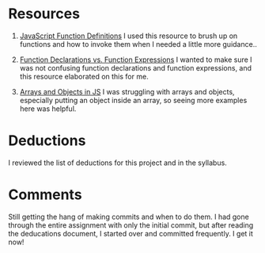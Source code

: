 

# Resources
1. [JavaScript Function Definitions](http://www.w3schools.com/js/js_function_definition.asp)
I used this resource to brush up on functions and how to invoke them when I needed a little more guidance..

2. [Function Declarations vs. Function Expressions](https://javascriptweblog.wordpress.com/2010/07/06/function-declarations-vs-function-expressions/)
I wanted to make sure I was not confusing function declarations and function expressions, and this resource elaborated on this for me.

3. [Arrays and Objects in JS](https://welcomedata.wordpress.com/2015/02/11/arrays-and-objects-in-js/)
I was struggling with arrays and objects, especially putting an object inside an array, so seeing more examples here was helpful.

# Deductions
I reviewed the list of deductions for this project and in the syllabus.

# Comments
Still getting the hang of making commits and when to do them. I had gone through the entire assignment with only the initial commit, but after reading the deducations document, I started over and committed frequently. I get it now! 